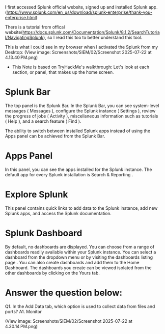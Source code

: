 I first accessed Splunk official website, signed up and installed Splunk app. (https://www.splunk.com/en_us/download/splunk-enterprise/thank-you-enterprise.html)


There is a tutorial from offical website(https://docs.splunk.com/Documentation/Splunk/8.1.2/SearchTutorial/NavigatingSplunk), so I read this too to better understand this tool. 

This is what I could see in my browser when I activated the Splunk from my Desktop: 
(View image: Screenshots/SIEM/02/Screenshot 2025-07-22 at 4.13.40 PM.png)


* This Note is based on TryHackMe's walkthrough: 
Let's look at each section, or panel, that makes up the home screen.

# Splunk Bar 
The top panel is the Splunk Bar. 
In the Splunk Bar, you can see system-level messages ( Messages ), configure the Splunk instance ( Settings ), review the progress of jobs ( Activity ), miscellaneous information such as tutorials ( Help ), and a search feature ( Find ). 

The ability to switch between installed Splunk apps instead of using the Apps panel can be achieved from the Splunk Bar. 


# Apps Panel 
In this panel, you can see the apps installed for the Splunk instance. 
The default app for every Splunk installation is Search & Reporting . 

# Explore Splunk 
This panel contains quick links to add data to the Splunk instance, add new Splunk apps, and access the Splunk documentation. 

# Splunk Dashboard 
By default, no dashboards are displayed. You can choose from a range of dashboards readily available within your Splunk instance. You can select a dashboard from the dropdown menu or by visiting the dashboards listing page . 
You can also create dashboards and add them to the Home Dashboard. The dashboards you create can be viewed isolated from the other dashboards by clicking on the Yours tab. 


# Answer the question below: 
Q1. In the Add Data tab, which option is used to collect data from files and ports?
A1. Monitor 

(View image: Screenshots/SIEM/02/Screenshot 2025-07-22 at 4.30.14 PM.png)
